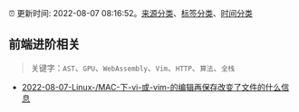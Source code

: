 :alarm_clock: 更新时间: 2022-08-07 08:16:52。[来源分类](../README.md)、[标签分类](../TAGS.md)、[时间分类](../TIMELINE.md)

## 前端进阶相关


> 关键字：`AST`、`GPU`、`WebAssembly`、`Vim`、`HTTP`、`算法`、`全栈`



- [2022-08-07-Linux-/MAC-下-vi-或-vim-的编辑再保存改变了文件的什么信息](https://www.v2ex.com/t/871208) 